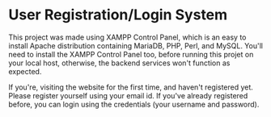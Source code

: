 # User Registration/Login System
This project was made using XAMPP Control Panel, which is an easy to install Apache distribution containing MariaDB, PHP, Perl, and MySQL.
You'll need to install the XAMPP Control Panel too, before running this projet on your local host, otherwise, the backend services won't function as expected.



If you're, visiting the website for the first time, and haven't registered yet. Please register yourself using your email id. 
If you've already registered before, you can login using the credentials (your username and password).
